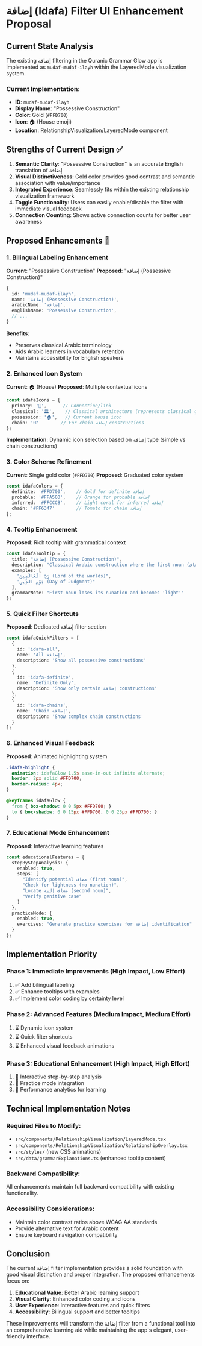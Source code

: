 # إضافة (Idafa) Filter UI Enhancement Proposal

## Current State Analysis

The existing إضافة filtering in the Quranic Grammar Glow app is implemented as `mudaf-mudaf-ilayh` within the LayeredMode visualization system.

### Current Implementation:
- **ID**: `mudaf-mudaf-ilayh`
- **Display Name**: "Possessive Construction"
- **Color**: Gold (`#FFD700`)
- **Icon**: 🏠 (House emoji)
- **Location**: RelationshipVisualization/LayeredMode component

## Strengths of Current Design ✅

1. **Semantic Clarity**: "Possessive Construction" is an accurate English translation of إضافة
2. **Visual Distinctiveness**: Gold color provides good contrast and semantic association with value/importance
3. **Integrated Experience**: Seamlessly fits within the existing relationship visualization framework
4. **Toggle Functionality**: Users can easily enable/disable the filter with immediate visual feedback
5. **Connection Counting**: Shows active connection counts for better user awareness

## Proposed Enhancements 🚀

### 1. Bilingual Labeling Enhancement
**Current**: "Possessive Construction"
**Proposed**: "إضافة (Possessive Construction)"

```typescript
{
  id: 'mudaf-mudaf-ilayh',
  name: 'إضافة (Possessive Construction)',
  arabicName: 'إضافة',
  englishName: 'Possessive Construction',
  // ...
}
```

**Benefits**:
- Preserves classical Arabic terminology
- Aids Arabic learners in vocabulary retention
- Maintains accessibility for English speakers

### 2. Enhanced Icon System
**Current**: 🏠 (House)
**Proposed**: Multiple contextual icons

```typescript
const idafaIcons = {
  primary: '🔗',      // Connection/link
  classical: '🏛️',    // Classical architecture (represents classical grammar)
  possession: '🏠',   // Current house icon
  chain: '⛓️'        // For chain إضافة constructions
};
```

**Implementation**: Dynamic icon selection based on إضافة type (simple vs chain constructions)

### 3. Color Scheme Refinement
**Current**: Single gold color (`#FFD700`)
**Proposed**: Graduated color system

```typescript
const idafaColors = {
  definite: '#FFD700',    // Gold for definite إضافة
  probable: '#FFA500',    // Orange for probable إضافة  
  inferred: '#FFCCCB',    // Light coral for inferred إضافة
  chain: '#FF6347'        // Tomato for chain إضافة
};
```

### 4. Tooltip Enhancement
**Proposed**: Rich tooltip with grammatical context

```typescript
const idafaTooltip = {
  title: "إضافة (Possessive Construction)",
  description: "Classical Arabic construction where the first noun (مضاف) is in construct state, followed by the second noun (مضاف إليه) in genitive case.",
  examples: [
    "رَبِّ الْعَالَمِينَ (Lord of the worlds)",
    "يَوْمِ الدِّينِ (Day of Judgment)"
  ],
  grammarNote: "First noun loses its nunation and becomes 'light'"
};
```

### 5. Quick Filter Shortcuts
**Proposed**: Dedicated إضافة filter section

```typescript
const idafaQuickFilters = [
  {
    id: 'idafa-all',
    name: 'All إضافة',
    description: 'Show all possessive constructions'
  },
  {
    id: 'idafa-definite', 
    name: 'Definite Only',
    description: 'Show only certain إضافة constructions'
  },
  {
    id: 'idafa-chains',
    name: 'Chain إضافة',
    description: 'Show complex chain constructions'
  }
];
```

### 6. Enhanced Visual Feedback
**Proposed**: Animated highlighting system

```css
.idafa-highlight {
  animation: idafaGlow 1.5s ease-in-out infinite alternate;
  border: 2px solid #FFD700;
  border-radius: 4px;
}

@keyframes idafaGlow {
  from { box-shadow: 0 0 5px #FFD700; }
  to { box-shadow: 0 0 15px #FFD700, 0 0 25px #FFD700; }
}
```

### 7. Educational Mode Enhancement
**Proposed**: Interactive learning features

```typescript
const educationalFeatures = {
  stepByStepAnalysis: {
    enabled: true,
    steps: [
      "Identify potential مضاف (first noun)",
      "Check for lightness (no nunation)",
      "Locate مضاف إليه (second noun)",
      "Verify genitive case"
    ]
  },
  practiceMode: {
    enabled: true,
    exercises: "Generate practice exercises for إضافة identification"
  }
};
```

## Implementation Priority

### Phase 1: Immediate Improvements (High Impact, Low Effort)
1. ✅ Add bilingual labeling
2. ✅ Enhance tooltips with examples
3. ✅ Implement color coding by certainty level

### Phase 2: Advanced Features (Medium Impact, Medium Effort)  
1. ⏳ Dynamic icon system
2. ⏳ Quick filter shortcuts
3. ⏳ Enhanced visual feedback animations

### Phase 3: Educational Enhancement (High Impact, High Effort)
1. 🔄 Interactive step-by-step analysis
2. 🔄 Practice mode integration
3. 🔄 Performance analytics for learning

## Technical Implementation Notes

### Required Files to Modify:
- `src/components/RelationshipVisualization/LayeredMode.tsx`
- `src/components/RelationshipVisualization/RelationshipOverlay.tsx`
- `src/styles/` (new CSS animations)
- `src/data/grammarExplanations.ts` (enhanced tooltip content)

### Backward Compatibility:
All enhancements maintain full backward compatibility with existing functionality.

### Accessibility Considerations:
- Maintain color contrast ratios above WCAG AA standards
- Provide alternative text for Arabic content
- Ensure keyboard navigation compatibility

## Conclusion

The current إضافة filter implementation provides a solid foundation with good visual distinction and proper integration. The proposed enhancements focus on:

1. **Educational Value**: Better Arabic learning support
2. **Visual Clarity**: Enhanced color coding and icons  
3. **User Experience**: Interactive features and quick filters
4. **Accessibility**: Bilingual support and better tooltips

These improvements will transform the إضافة filter from a functional tool into an comprehensive learning aid while maintaining the app's elegant, user-friendly interface.

